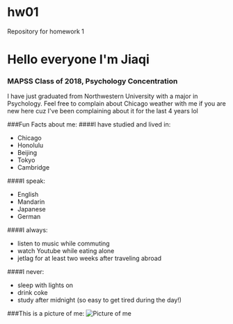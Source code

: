 # hw01
Repository for homework 1

# Hello everyone I'm **Jiaqi** 
### MAPSS Class of 2018, **Psychology** Concentration
I have just graduated from Northwestern University with a major in Psychology. Feel free to complain about Chicago weather with me if you are new here cuz I've been complaining about it for the last 4 years lol

###Fun Facts about me: 
####I have studied and lived in:
* Chicago
* Honolulu
* Beijing
* Tokyo
* Cambridge

####I speak:
* English
* Mandarin
* Japanese
* German

####I always:
* listen to music while commuting
* watch Youtube while eating alone
* jetlag for at least two weeks after traveling abroad

####I never:
* sleep with lights on
* drink coke
* study after midnight (so easy to get tired during the day!)

###This is a picture of me:
![Picture of me](https://scontent-ort2-1.xx.fbcdn.net/v/t1.0-9/19225549_1462150753842863_7553241647347299115_n.jpg?oh=c60ee8e55bf21c71f5b5651b0528ba1e&oe=5A5676FE)
